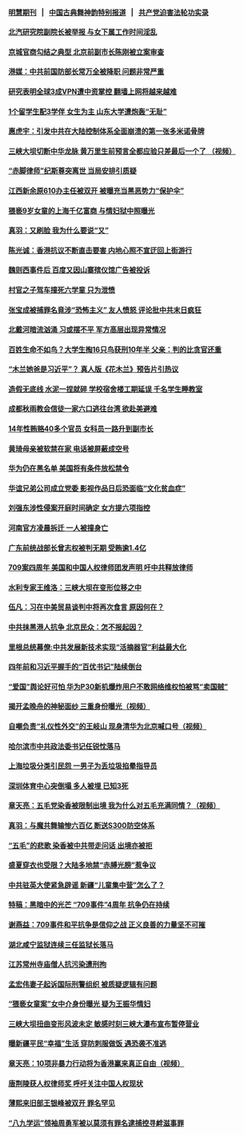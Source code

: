 #### [明慧期刊](https://github.com/gfw-breaker/mh-qikan) &nbsp;&nbsp;|&nbsp;&nbsp; [中国古典舞神韵特别报道](https://github.com/gfw-breaker/mh-news/blob/master/shenyun.md?t=07111935) &nbsp;&nbsp;|&nbsp;&nbsp; [共产党迫害法轮功实录](https://github.com/gfw-breaker/mh-news/blob/master/README.md?t=07111935)  

#### [北汽研究院副院长被举报  与女下属工作时间淫乱](../pages/soh_zgxw/n3024802.md?t=07111935) 

#### [京城官商勾结之典型   北京前副市长陈刚被立案审查](../pages/soh_zgxw/n3024697.md?t=07111935) 

#### [港媒：中共前国防部长常万全被降职 问题非常严重](../pages/soh_zgxw/n3024358.md?t=07111935) 

#### [研究表明全球3成VPN遭中资掌控 翻墙上网将越来越难](../pages/soh_zgxw/n3024052.md?t=07111935) 

#### [1个留学生配3学伴 女生为主 山东大学遭炮轰“无耻”](../pages/soh_zgxw/n3024022.md?t=07111935) 

#### [惠虎宇：引发中共在大陆控制体系全面崩溃的第一张多米诺骨牌](../pages/soh_zgxw/n3024004.md?t=07111935) 

#### [三峡大坝切断中华龙脉 黄万里生前预言全都应验只差最后一个了 （视频）](../pages/soh_zgxw/n3023827.md?t=07111935) 

#### [“赤脚律师”纪斯尊突离世 当局安排引质疑](../pages/soh_zgxw/n3023938.md?t=07111935) 

#### [江西新余原610办主任被双开  被曝充当黑恶势力“保护伞”](../pages/soh_zgxw/n3023902.md?t=07111935) 

#### [猥亵9岁女童的上海千亿富商 与情妇狱中照曝光](../pages/soh_zgxw/n3023512.md?t=07111935) 

#### [真羽：又刷脸 我为什么要说“又”](../pages/soh_zgxw/n3023326.md?t=07111935) 

#### [陈光诚：香港抗议不断直击要害 内地心照不宣迂回上街游行](../pages/soh_zgxw/n3023272.md?t=07111935) 

#### [魏则西事件后 百度又因山寨殡仪馆广告被投诉](../pages/soh_zgxw/n3023143.md?t=07111935) 

#### [村官之子驾车撞死六学童 只为泄愤](../pages/soh_zgxw/n3022819.md?t=07111935) 

#### [张宝成被捕罪名竟涉“恐怖主义” 友人愤怒 评论批中共末日疯狂](../pages/soh_zgxw/n3022759.md?t=07111935) 

#### [北戴河暗流汹涌 习或摆不平 军方高层出现异常情况](../pages/soh_zgxw/n3022693.md?t=07111935) 

#### [百姓生命不如鸟？大学生掏16只鸟获刑10年半  父亲：判的比贪官还重](../pages/soh_zgxw/n3022177.md?t=07111935) 

#### [“木兰她爸是习近平”？ 真人版《花木兰》预告片引热议](../pages/soh_zgxw/n3022108.md?t=07111935) 

#### [造假无底线 水泥一捏就碎 学校宿舍楼工期延误 千名学生睡教室](../pages/soh_zgxw/n3021289.md?t=07111935) 

#### [成都秋雨教会信徒一家六口逃往台湾 欲赴美避难](../pages/soh_zgxw/n3021184.md?t=07111935) 

#### [14年性贿赂40多个官员 女科员一路升到副市长](../pages/soh_zgxw/n3021334.md?t=07111935) 

#### [黄琦母亲被软禁在家  电话被屏蔽成空号](../pages/soh_zgxw/n3020707.md?t=07111935) 

#### [华为仍在黑名单 美国将有条件放松禁令](../pages/soh_zgxw/n3020953.md?t=07111935) 

#### [华谊兄弟公司成立党委 影视作品日后恐面临“文化贫血症”](../pages/soh_zgxw/n3020665.md?t=07111935) 

#### [刘强东涉性侵案开庭时间确定 女方提六项指控](../pages/soh_zgxw/n3020473.md?t=07111935) 

#### [河南官方凌晨拆迁 一人被撞身亡](../pages/soh_zgxw/n3020092.md?t=07111935) 

#### [广东前统战部长曾志权被判无期  受贿逾1.4亿](../pages/soh_zgxw/n3019324.md?t=07111935) 

#### [709案四周年 美国和中国人权律师团发声明  吁中共释放律师](../pages/soh_zgxw/n3019060.md?t=07111935) 

#### [水利专家王维洛：三峡大坝在变形位移之中](../pages/soh_zgxw/n3018979.md?t=07111935) 

#### [伍凡：习在中美贸易谈判中将再次食言 原因何在？](../pages/soh_zgxw/n3018712.md?t=07111935) 

#### [中共抹黑港人抗争 北京民众：怎不报起因？](../pages/soh_zgxw/n3018577.md?t=07111935) 

#### [里根总统幕僚:中共发展新技术实现“活摘器官”利益最大化](../pages/soh_zgxw/n3018358.md?t=07111935) 

#### [四年前和习近平握手的“百优书记”陆续倒台](../pages/soh_zgxw/n3018397.md?t=07111935) 

#### [“爱国”舆论好可怕 华为P30新机爆炸用户不敢网络维权怕被骂“卖国贼”](../pages/soh_zgxw/n3018298.md?t=07111935) 

#### [揭开孟晚舟的神秘面纱 三重身份曝光（视频）](../pages/soh_zgxw/n3018082.md?t=07111935) 

#### [自嘲负责“礼仪性外交”的王岐山 现身清华为北京喊口号（视频）](../pages/soh_zgxw/n3017860.md?t=07111935) 

#### [哈尔滨市中共政法委书记任锐忱落马](../pages/soh_zgxw/n3017821.md?t=07111935) 

#### [上海垃圾分类引民怨 一男子为丢垃圾掐晕指导员](../pages/soh_zgxw/n3017389.md?t=07111935) 

#### [深圳体育中心突倒塌 多人被埋 已知3死](../pages/soh_zgxw/n3017524.md?t=07111935) 

#### [章天亮：五毛党染香被限制出境 我为什么对五毛充满同情？（视频）](../pages/soh_zgxw/n3017467.md?t=07111935) 

#### [真羽：与魔共舞输惨六百亿 断送S300防空体系](../pages/soh_zgxw/n3017404.md?t=07111935) 

#### [“五毛”的悲歌   染香被中共带走问话  出境亦被拒](../pages/soh_zgxw/n3016942.md?t=07111935) 

#### [盛夏穿衣也受限？大陆多地禁“赤膊光膀”惹争议](../pages/soh_zgxw/n3016687.md?t=07111935) 

#### [中共驻英大使紧急辟谣   新疆“儿童集中营”怎么了？](../pages/soh_zgxw/n3016492.md?t=07111935) 

#### [特稿：黑暗中的光芒  “709事件”4周年  抗争仍在持续](../pages/soh_zgxw/n3014563.md?t=07111935) 

#### [谢燕益：709事件和平抗争是信仰之战  正义良善的力量坚不可摧](../pages/soh_zgxw/n3016309.md?t=07111935) 

#### [湖北咸宁监狱连续三任监狱长落马](../pages/soh_zgxw/n3016099.md?t=07111935) 

#### [江苏常州寺庙僧人抗污染遭刑拘](../pages/soh_zgxw/n3015919.md?t=07111935) 

#### [孟宏伟妻子起诉国际刑警组织 被质疑逻辑有问题](../pages/soh_zgxw/n3015925.md?t=07111935) 

#### [“猥亵女童案”女中介身份曝光  疑为王振华情妇](../pages/soh_zgxw/n3015697.md?t=07111935) 

#### [三峡大坝扭曲变形风波未定 敏感时刻三峡大瀑布宣布暂停营业](../pages/soh_zgxw/n3015337.md?t=07111935) 

#### [曝新疆平民“幸福”生活   穿防刺服做饭 遇恐袭不准逃](../pages/soh_zgxw/n3015490.md?t=07111935) 

#### [章天亮：10项非暴力行动将为香港赢来真正自由（视频）](../pages/soh_zgxw/n3015382.md?t=07111935) 

#### [唐荆陵获人权律师奖 呼吁关注中国人权现状](../pages/soh_zgxw/n3015307.md?t=07111935) 

#### [薄熙来旧部王银峰被双开 罪名罕见](../pages/soh_zgxw/n3015145.md?t=07111935) 

#### [“八九学运”领袖周勇军被以莫须有罪名逮捕控寻衅滋事罪](../pages/soh_zgxw/n3015223.md?t=07111935) 

